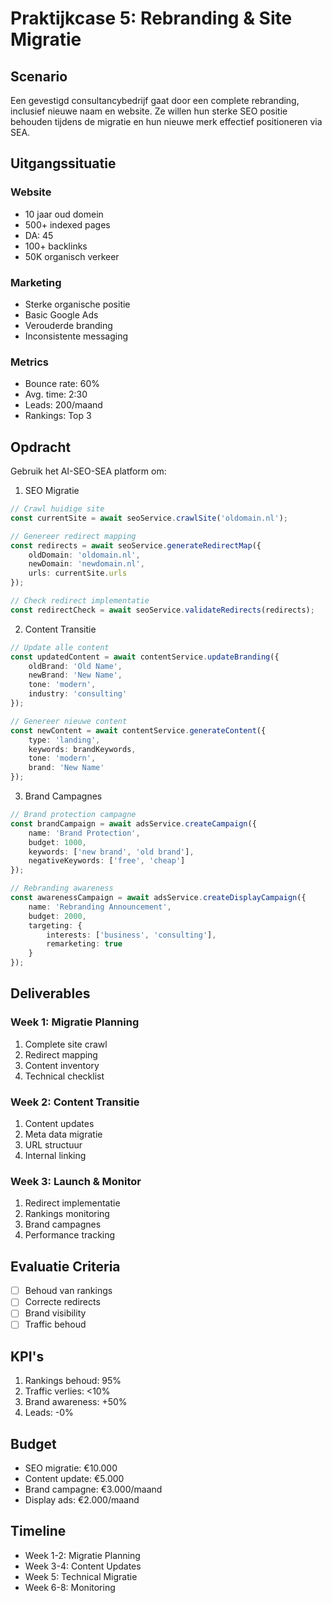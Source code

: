 # Praktijkcase 5: Rebranding & Site Migratie

## Scenario
Een gevestigd consultancybedrijf gaat door een complete rebranding, inclusief nieuwe naam en website. Ze willen hun sterke SEO positie behouden tijdens de migratie en hun nieuwe merk effectief positioneren via SEA.

## Uitgangssituatie

### Website
- 10 jaar oud domein
- 500+ indexed pages
- DA: 45
- 100+ backlinks
- 50K organisch verkeer

### Marketing
- Sterke organische positie
- Basic Google Ads
- Verouderde branding
- Inconsistente messaging

### Metrics
- Bounce rate: 60%
- Avg. time: 2:30
- Leads: 200/maand
- Rankings: Top 3

## Opdracht
Gebruik het AI-SEO-SEA platform om:

1. SEO Migratie
```typescript
// Crawl huidige site
const currentSite = await seoService.crawlSite('oldomain.nl');

// Genereer redirect mapping
const redirects = await seoService.generateRedirectMap({
    oldDomain: 'oldomain.nl',
    newDomain: 'newdomain.nl',
    urls: currentSite.urls
});

// Check redirect implementatie
const redirectCheck = await seoService.validateRedirects(redirects);
```

2. Content Transitie
```typescript
// Update alle content
const updatedContent = await contentService.updateBranding({
    oldBrand: 'Old Name',
    newBrand: 'New Name',
    tone: 'modern',
    industry: 'consulting'
});

// Genereer nieuwe content
const newContent = await contentService.generateContent({
    type: 'landing',
    keywords: brandKeywords,
    tone: 'modern',
    brand: 'New Name'
});
```

3. Brand Campagnes
```typescript
// Brand protection campagne
const brandCampaign = await adsService.createCampaign({
    name: 'Brand Protection',
    budget: 1000,
    keywords: ['new brand', 'old brand'],
    negativeKeywords: ['free', 'cheap']
});

// Rebranding awareness
const awarenessCampaign = await adsService.createDisplayCampaign({
    name: 'Rebranding Announcement',
    budget: 2000,
    targeting: {
        interests: ['business', 'consulting'],
        remarketing: true
    }
});
```

## Deliverables

### Week 1: Migratie Planning
1. Complete site crawl
2. Redirect mapping
3. Content inventory
4. Technical checklist

### Week 2: Content Transitie
1. Content updates
2. Meta data migratie
3. URL structuur
4. Internal linking

### Week 3: Launch & Monitor
1. Redirect implementatie
2. Rankings monitoring
3. Brand campagnes
4. Performance tracking

## Evaluatie Criteria
- [ ] Behoud van rankings
- [ ] Correcte redirects
- [ ] Brand visibility
- [ ] Traffic behoud

## KPI's
1. Rankings behoud: 95%
2. Traffic verlies: <10%
3. Brand awareness: +50%
4. Leads: -0%

## Budget
- SEO migratie: €10.000
- Content update: €5.000
- Brand campagne: €3.000/maand
- Display ads: €2.000/maand

## Timeline
- Week 1-2: Migratie Planning
- Week 3-4: Content Updates
- Week 5: Technical Migratie
- Week 6-8: Monitoring
